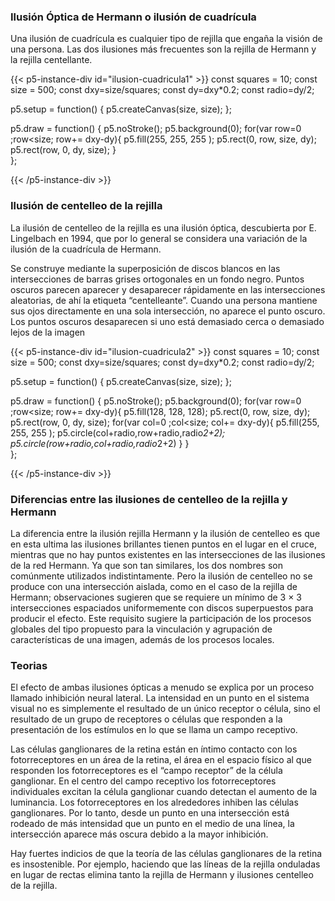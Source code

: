 ### Ilusión Óptica de Hermann o ilusión de cuadrícula

Una ilusión de cuadrícula es cualquier tipo de rejilla que engaña la visión de una persona. Las dos ilusiones más frecuentes son la rejilla de Hermann y la rejilla centellante.

{{< p5-instance-div id="ilusion-cuadricula1" >}}
  const squares = 10;
  const size = 500;
  const dxy=size/squares;
  const dy=dxy*0.2;
  const radio=dy/2;

  p5.setup = function() {
    p5.createCanvas(size, size);
  };

  p5.draw = function() {
    p5.noStroke();
    p5.background(0);
    for(var row=0 ;row<size; row+= dxy-dy){
      p5.fill(255, 255,  255 );
      p5.rect(0, row, size, dy);
      p5.rect(row, 0, dy, size);
    }    
  };

{{< /p5-instance-div >}}

### Ilusión de centelleo de la rejilla
La ilusión de centelleo de la rejilla es una ilusión óptica, descubierta por E. Lingelbach en 1994, que por lo general se considera una variación de la ilusión de la cuadrícula de Hermann.

Se construye mediante la superposición de discos blancos en las intersecciones de barras grises ortogonales en un fondo negro. Puntos oscuros parecen aparecer y desaparecer rápidamente en las intersecciones aleatorias, de ahí la etiqueta “centelleante”. Cuando una persona mantiene sus ojos directamente en una sola intersección, no aparece el punto oscuro. Los puntos oscuros desaparecen si uno está demasiado cerca o demasiado lejos de la imagen

{{< p5-instance-div id="ilusion-cuadricula2" >}}
  const squares = 10;
  const size = 500;
  const dxy=size/squares;
  const dy=dxy*0.2;
  const radio=dy/2;

  p5.setup = function() {
    p5.createCanvas(size, size);
  };

  p5.draw = function() {
    p5.noStroke();
    p5.background(0);
    for(var row=0 ;row<size; row+= dxy-dy){
      p5.fill(128, 128, 128);
      p5.rect(0, row, size, dy);
      p5.rect(row, 0, dy, size);
      for(var col=0 ;col<size; col+= dxy-dy){
        p5.fill(255, 255,  255 );
        p5.circle(col+radio,row+radio,radio*2+2);
        p5.circle(row+radio,col+radio,radio*2+2)
      }
    }    
  };

{{< /p5-instance-div >}}

### Diferencias entre las ilusiones de centelleo de la rejilla y Hermann

La diferencia entre la ilusión rejilla Hermann y la ilusión de centelleo es que en esta ultima las ilusiones brillantes tienen puntos en el lugar en el cruce, mientras que no hay puntos existentes en las intersecciones de las ilusiones de la red Hermann. Ya que son tan similares, los dos nombres son comúnmente utilizados indistintamente. Pero la ilusión de centelleo no se produce con una intersección aislada, como en el caso de la rejilla de Hermann; observaciones sugieren que se requiere un mínimo de 3 × 3 intersecciones espaciados uniformemente con discos superpuestos para producir el efecto. Este requisito sugiere la participación de los procesos globales del tipo propuesto para la vinculación y agrupación de características de una imagen, además de los procesos locales.

### Teorias

El efecto de ambas ilusiones ópticas a menudo se explica por un proceso llamado inhibición neural lateral. La intensidad en un punto en el sistema visual no es simplemente el resultado de un único receptor o célula, sino el resultado de un grupo de receptores o células que responden a la presentación de los estímulos en lo que se llama un campo receptivo.

Las células ganglionares de la retina están en íntimo contacto con los fotorreceptores en un área de la retina, el área en el espacio físico al que responden los fotorreceptores es el “campo receptor” de la célula ganglionar. En el centro del campo receptivo los fotorreceptores individuales excitan la célula ganglionar cuando detectan el aumento de la luminancia. Los fotorreceptores en los alrededores inhiben las células ganglionares. Por lo tanto, desde un punto en una intersección está rodeado de más intensidad que un punto en el medio de una línea, la intersección aparece más oscura debido a la mayor inhibición.

Hay fuertes indicios de que la teoría de las células ganglionares de la retina es insostenible. Por ejemplo, haciendo que las líneas de la rejilla onduladas en lugar de rectas elimina tanto la rejilla de Hermann y ilusiones centelleo de la rejilla.